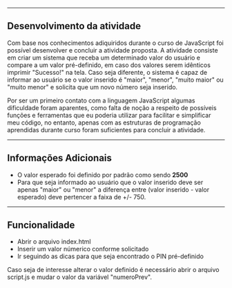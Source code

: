 ***
## Desenvolvimento da atividade
 
Com base nos conhecimentos adiquiridos durante o curso de JavaScript foi possível desenvolver e concluir a atividade proposta. A atividade consiste em criar um sistema que receba um determinado valor do usuário e compare a um valor pré-definido, em caso dos valores serem idênticos imprimir "Sucesso!" na tela. Caso seja diferente, o sistema é capaz de informar ao usuário se o valor inserido é "maior", "menor", "muito maior" ou "muito menor" e solicita que um novo número seja inserido.

Por ser um primeiro contato com a linguagem JavaScript algumas dificuldade foram aparentes, como falta de noção a respeito de possíveis funções e ferramentas que eu poderia utilizar para facilitar e simplificar meu código, no entanto, apenas com as estruturas de programação aprendidas durante curso foram suficientes para concluir a atividade.

***

## Informações Adicionais

- O valor esperado foi definido por padrão como sendo **2500**
- Para que seja informado ao usuário que o valor inserido deve ser apenas "maior" ou "menor" a diferença entre (valor inserido - valor esperado) deve pertencer a faixa de +/- 750.

***

## Funcionalidade

- Abrir o arquivo index.html
- Inserir um valor númerico conforme solicitado
- Ir seguindo as dicas para que seja encontrado o PIN pré-definido

Caso seja de interesse alterar o valor definido é necessário abrir o arquivo script.js e mudar o valor da variável "numeroPrev".
